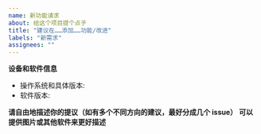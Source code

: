 ```yaml
---
name: 新功能请求
about: 给这个项目提个点子
title: "建议在……添加……功能/改进"
labels: "新需求"
assignees: ""
---
```


<!-- 编辑完可以点↑Preview预览 -->
<!-- 提示：标题请自行修改，把功能大概说一下也是可以的 -->
<!-- 提示：一个issue最好只描述一个问题或想法，如果有很多（特别是问题），最好分成几个issue，便于搜索 -->
<!-- 提示：如果是新功能，先探索一下软件，看看是不是已经有了 -->

**设备和软件信息**

-   操作系统和具体版本:
-   软件版本:

**请自由地描述你的提议（如有多个不同方向的建议，最好分成几个 issue）**
**可以提供图片或其他软件来更好描述**
